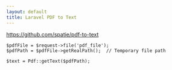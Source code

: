 ```yaml
---
layout: default
title: Laravel PDF to Text
---
```


https://github.com/spatie/pdf-to-text

```
$pdfFile = $request->file('pdf_file');
$pdfPath = $pdfFile->getRealPath();  // Temporary file path

$text = Pdf::getText($pdfPath);
```